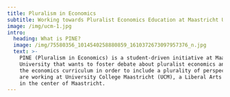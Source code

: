 ```yaml
---
title: Pluralism in Economics
subtitle: Working towards Pluralist Economics Education at Maastricht University.
image: /img/ucm-1.jpg
intro:
  heading: What is PINE?
  image: /img/75580356_1014540258880859_1610372673097957376_n.jpg
  text: >-
    PINE (Pluralism in Economics) is a student-driven initiative at Maastricht
    University that wants to foster debate about pluralist economics and improve
    the economics curriculum in order to include a plurality of perspectives. We
    are working at University College Maastricht (UCM), a Liberal Arts College
    in the center of Maastricht.
---
```



